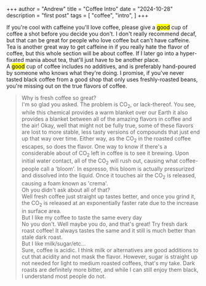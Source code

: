 +++
author = "Andrew"
title = "Coffee Intro"
date = "2024-10-28"
description = "first post"
tags = [
    "coffee",
    "intro",
]
+++

If you're cool with caffeine you'll love coffee, please give a <mark>good</mark> cup
of coffee a shot before you decide you don't. I don't really recommend decaf, but
that can be great for people who love coffee but can't have caffeine. Tea is another
great way to get caffeine in if you really hate the flavor of coffee, but this
whole section will be about coffee. If I later go into a hyper-fixated mania about tea,
that'll just have to be another place. <br>
A <mark>good</mark> cup of coffee includes no additives, and is preferably hand-poured
by someone who knows what they're doing. I promise, if you've never tasted black coffee 
from a good shop that only uses freshly-roasted beans, you're missing out on the true
flavors of coffee. <br>
> Why is fresh coffee so great?<br>
I'm so glad you asked. The problem is CO<sub>2</sub>, or lack-thereof.
You see, while this chemical provides a warm blanket over our Earth it also
provides a blanket between all of the amazing flavors in coffee and the air!
Okay, well that might not be fully true, some of these flavors are lost to 
more stable, less tasty versions of compounds that just end up that way over time. 
Either way, as the CO<sub>2</sub> in the roasted coffee escapes, so does the 
flavor. One way to know if there's a considerable about of CO<sub>2</sub> left
in coffee is to see it brewing. Upon initial water contact, all of the CO<sub>2</sub>
will rush out, causing what coffee-people call a 'bloom'. In espresso, this bloom is 
actually pressurized and dissolved into the liquid. Once it touches air the
CO<sub>2</sub> is released, causing a foam known as 'crema'. <br>
Oh you didn't ask about all of that?<br>
Well fresh coffee just straight up tastes better, and once you grind it,
the CO<sub>2</sub> is released at an exponentially faster rate due to the 
increase in surface area. <br>
> But I like my coffee to taste the same every day<br>
No you don't. Well maybe you do, and that's great! Try fresh dark roast coffee!
It always tastes the same and it still is much better than stale dark roast.<br>
> But I like milk/sugar/etc... <br>
Sure, coffee is acidic. I think milk or alternatives are good additions to cut that 
acidity and not mask the flavor. However, sugar is straight up not needed for 
light to medium roasted coffees, that's my take. Dark roasts are definitely more
bitter, and while I can still enjoy them black, I understand most people do not.